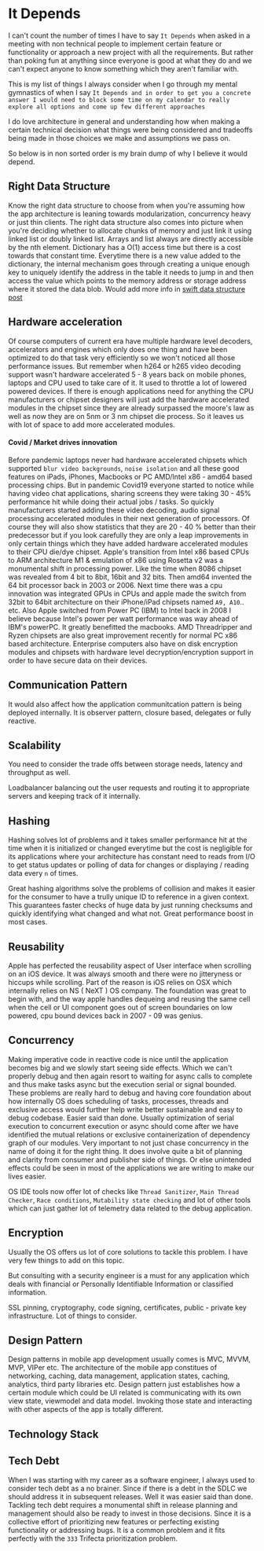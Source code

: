 # It Depends

I can't count the number of times I have to say `It Depends` when asked in a meeting with non technical people to implement certain feature or functionality or approach a new project with all the requirements.
But rather than poking fun at anything since everyone is good at what they do and we can't expect anyone to know something which they aren't familiar with. 

This is my list of things I always consider when I go through my mental gymnastics of when I say `It Depends and in order to get you a concrete answer I would need to block some time on my calendar to really explore all options and come up few different approaches` 

I do love architecture in general and understanding how when making a certain technical decision what things were being considered and tradeoffs being made in those choices we make and  assumptions we pass on.

So below is in non sorted order is my brain dump of why I believe it would depend.





## Right Data Structure

Know the right data structure to choose from when you're assuming how the app architecture is leaning towards modularization, concurrency heavy or just thin clients.
The right data structure also comes into picture when you're deciding whether to allocate chunks of memory and just link it using linked list or doubly linked list. Arrays and list always are directly accessible by the nth element.
Dictionary has a O(1) access time but there is a cost towards that constant time. Everytime there is a new value added to the dictionary, the internal mechanism goes through creating a unique enough key to uniquely identify the address in the table it needs to jump in and then access the value which points to the memory address or storage address where it stored the data blob. 
Would add more info in [swift data structure post](data_structure)


## Hardware acceleration

Of course computers of current era have multiple hardware level decoders, accelerators and engines which only does one thing and have been optimized to do that task very efficiently so we won't noticed all those performance issues. But remember when h264 or h265 video decoding support wasn't hardware accelerated 5 - 8 years back on mobile phones, laptops and CPU used to take care of it. It used to throttle a lot of lowered powered devices. If there is enough applications need for anything the CPU manufacturers or chipset designers will just add the hardware accelerated modules in the chipset since they are already surpassed the moore's law as well as now they are on 5nm or 3 nm chipset die process. So it leaves us with lot of space to add more accelerated modules.

#### Covid / Market drives innovation

Before pandemic laptops never had hardware accelerated chipsets which supported `blur video backgrounds`, `noise isolation` and all these good features on iPads, iPhones, Macbooks or PC AMD/Intel x86 - amd64 based processing chips. But in pandemic Covid19 everyone started to notice while having video chat applications, sharing screens they were taking 30 - 45% performance hit while doing their actual jobs / tasks. So quickly manufacturers started adding these video decoding, audio signal processing accelerated modules in their next generation of processors. Of course they will also show statistics that they are 20 - 40 % better than their predecessor but if you look carefully they are only a leap improvements in only certain things which they have added hardware accelerated modules to their CPU die/dye chipset.
Apple's transition from Intel x86 based CPUs to ARM architecture M1 & emulation of x86 using Rosetta v2 was a monumental shift in processing power. Like the time when 8086 chipset was revealed from 4 bit to 8bit, 16bit and 32 bits. Then amd64 invented the 64 bit processor back in 2003 or 2006. Next time there was a cpu innovation was integrated GPUs in CPUs and apple made the switch from 32bit to 64bit architecture on their iPhone/iPad chipsets named `A9, A10`.. etc. Also Apple switched from Power PC (IBM) to Intel back in 2008 I believe because Intel's power per watt performance was way ahead of IBM's powerPC. It greatly benefitted the macbooks. AMD Threadripper and Ryzen chipsets are also great improvement recently for normal PC x86 based architecture. Enterprise computers also have on disk encryption modules and chipsets with hardware level decryption/encryption support in order to have secure data on their devices.


## Communication Pattern

It would also affect how the application communitcation pattern is being deployed internally.
It is observer pattern, closure based, delegates or fully reactive.


## Scalability

You need to consider the trade offs between storage needs, latency and throughput as well.

Loadbalancer balancing out the user requests and routing it to appropriate servers and keeping track of it internally.


## Hashing 

Hashing solves lot of problems and it takes smaller performance hit at the time when it is initialized or changed everytime but the cost is negligible for its applications where your architecture has constant need to reads from I/O to get status updates or polling of data for changes or displaying / reading data every `n` of times.

Great hashing algorithms solve the problems of collision and makes it easier for the consumer to have a trully unique ID to reference in a given context.
This guarantees faster checks of huge data by just running checksums and quickly identifying what changed and what not. Great performance boost in most cases.


## Reusability

Apple has perfected the reusability aspect of User interface when scrolling on an iOS device. It was always smooth and there were no jitteryness or hiccups while scrolling. Part of the reason is iOS relies on OSX which internally relies on NS ( NeXT ) OS company. The foundation was great to begin with, and the way apple handles dequeing and reusing the same cell when the cell or UI component goes out of screen boundaries on low powered, cpu bound devices back in 2007 - 09 was genius.


## Concurrency

Making imperative code in reactive code is nice until the application becomes big and we slowly start seeing side effects. Which we can't properly debug and then again resort to waiting for async calls to complete and thus make tasks async but the execution serial or signal bounded. These problems are really hard to debug and having core foundation about how internally OS does scheduling of tasks, processes, threads and exclusive access would further help write better sustainable and easy to debug codebase. 
Easier said than done.
Usually optimization of serial execution to concurrent execution or async should come after we have identified the mutual relations or exclusive containerization of dependency graph of our modules. Very important to not just chase concurrency in the name of doing it for the right thing. It does involve quite a bit of planning and clarity from consumer and publisher side of things. Or else unintended effects could be seen in most of the applications we are writing to make our lives easier.

OS IDE tools now offer lot of checks like `Thread Sanitizer`, `Main Thread Checker`, `Race conditions`, `Mutability state checking` and lot of other tools which can just gather lot of telemetry data related to the debug application. 



## Encryption

Usually the OS offers us lot of core solutions to tackle this problem. I have very few things to add on this topic.

But consulting with a security engineer is a must for any application which deals with financial or Personally Identifiable Information or classified information. 

SSL pinning, cryptography, code signing, certificates, public - private key infrastructure. Lot of things to consider. 


## Design Pattern

Design patterns in mobile app development usually comes is MVC, MVVM, MVP, VIPer etc. The architecture of the mobile app constitues of networking, caching, data management, application states, caching, analytics, third party libraries etc. Design pattern just establishes how a certain module which could be UI related is communicating with its own view state, viewmodel and data model. Invoking those state and interacting with other aspects of the app is totally different.



## Technology Stack


## Tech Debt

When I was starting with my career as a software engineer, I always used to consider tech debt as a no brainer. Since if there is a debt in the SDLC we should address it in subsequent releases. Well it was easier said than done. Tackling tech debt requires a monumental shift in release planning and management should also be ready to invest in those decisions. Since it is a collective effort of prioritizing new features or perfecting existing functionality or addressing bugs. It is a common problem and it fits perfectly with the `333` Trifecta prioritization problem. 
